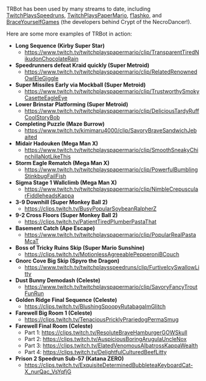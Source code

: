 TRBot has been used by many streams to date, including [TwitchPlaysSpeedruns](https://www.twitch.tv/twitchplaysspeedruns), [TwitchPlaysPaperMario](https://www.twitch.tv/twitchplayspapermario), [f1ashko](https://www.twitch.tv/f1ashko), and [BraceYourselfGames](https://www.twitch.tv/braceyourselfgames/clip/SmoggyTangibleChoughEleGiggle) (the developers behind Crypt of the NecroDancer!).

Here are some more examples of TRBot in action:

* **Long Sequence (Kirby Super Star)**
  * https://www.twitch.tv/twitchplayspapermario/clip/TransparentTiredNikudonChocolateRain
* **Speedrunners defeat Kraid quickly (Super Metroid)**
  * https://www.twitch.tv/twitchplayspapermario/clip/RelatedRenownedOwlEleGiggle
* **Super Missiles Early via Mockball (Super Metroid)**
  * https://www.twitch.tv/twitchplayspapermario/clip/TrustworthySmokyCasetteEagleEye
* **Lower Brinstar Platforming (Super Metroid)**
  * https://www.twitch.tv/twitchplayspapermario/clip/DeliciousTardyRuffCoolStoryBob
* **Completing Puzzle (Maze Burrow)**
  * https://www.twitch.tv/kimimaru4000/clip/SavoryBraveSandwichJebaited
* **Midair Hadouken (Mega Man X)**
  * https://www.twitch.tv/twitchplayspapermario/clip/SmoothSneakyChinchillaNotLikeThis
* **Storm Eagle Rematch (Mega Man X)**
  * https://www.twitch.tv/twitchplayspapermario/clip/PowerfulBumblingStinkbugFailFish
* **Sigma Stage 1 Wallclimb (Mega Man X)**
  * https://www.twitch.tv/twitchplayspapermario/clip/NimbleCrepuscularFiddleheadsKappa
* **3-9 Downhill (Super Monkey Ball 2)**
  * https://clips.twitch.tv/BusyPopularSoybeanRalpherZ
* **9-2 Cross Floors (Super Monkey Ball 2)**
  * https://clips.twitch.tv/PatientTiredPlumberPastaThat
* **Basement Catch (Ape Escape)**
  * https://www.twitch.tv/twitchplayspapermario/clip/PopularRealPastaMcaT
* **Boss of Tricky Ruins Skip (Super Mario Sunshine)**
  * https://clips.twitch.tv/MotionlessAgreeablePepperoniBCouch
* **Gnorc Cove Big Skip (Spyro the Dragon)**
  * https://www.twitch.tv/twitchplaysspeedruns/clip/FurtiveIcySwallowLitty
* **Dust Bunny Demodash (Celeste)**
  * https://www.twitch.tv/twitchplayspapermario/clip/SavoryFancyTroutFunRun
* **Golden Ridge Final Sequence (Celeste)**
  * https://clips.twitch.tv/BlushingSpoopyRutabagaImGlitch
* **Farewell Big Room 1 (Celeste)**
  * https://clips.twitch.tv/TenaciousPricklyPrariedogPermaSmug
* **Farewell Final Room (Celeste)**
  * Part 1: https://clips.twitch.tv/ResoluteBraveHamburgerGOWSkull
  * Part 2: https://clips.twitch.tv/AuspiciousBoringArugulaUncleNox
  * Part 3: https://clips.twitch.tv/ElatedVenomousAlbatrossKappaWealth
  * Part 4: https://clips.twitch.tv/DelightfulCulturedBeefLitty
* **Prison 2 Speedrun Sub-57 (Katana ZERO)**
  * https://clips.twitch.tv/ExquisiteDeterminedBubbleteaKeyboardCat-X_nurQac_VsYqfjG
